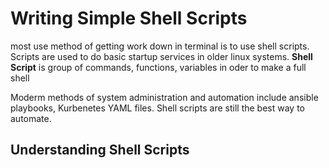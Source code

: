 # Writing Simple Shell Scripts

most use method of getting work down in terminal is to use shell scripts.  Scripts are used to do basic startup services in older linux systems. **Shell Script** is group of commands, functions, variables in oder to make a full shell

Moderm methods of system administration and automation include ansible playbooks, Kurbenetes YAML files. Shell scripts are still the best way to automate. 

## Understanding Shell Scripts